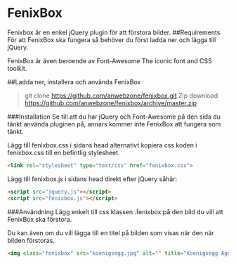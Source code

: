 # FenixBox
Fenixbox är en enkel jQuery plugin för att förstora bilder.
##Requirements
För att FenixBox ska fungera så behöver du först ladda ner och lägga till jQuery.

FenixBox är även beroende av Font-Awesome The iconic font and CSS toolkit.

##Ladda ner, installera och använda FenixBox

> git clone https://github.com/anwebzone/fenixbox.git
> Zip download https://github.com/anwebzone/fenixbox/archive/master.zip

###Installation
Se till att du har jQuery och Font-Awesome på den sida du tänkt använda pluginen på, annars kommer inte FenixBox att fungera som tänkt.

Lägg till fenixbox.css i sidans head alternativt kopiera css koden i fenixbox.css till en befintlig stylesheet.
```html
<link rel="stylesheet" type="text/css" href="fenixbox.css">
```

Lägg till fenixbox.js i sidans head direkt efter jQuery såhär:
```html
<script src="jquery.js"></script>
<script src="fenixbox.js"></script>
```

###Användning
Lägg enkelt till css klassen .fenixbox på den bild du vill att FenixBox ska förstora.

Du kan även om du vill lägga till en titel på bilden som visas när den när bilden förstoras.
```html
<img class="fenixbox" src="koenigsegg.jpg" alt="" title="Koenigsegg Agera R - World record holder 0-300-0 km/h 21,19 sec"/>
```

